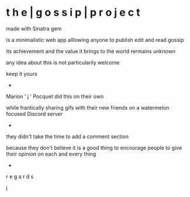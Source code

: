 <h1>t h e | g o s s i p | p r o j e c t</h1>

made with Sinatra gem

is a minimalistic web app alllowing anyone to publish edit and read gossip

its achievement and the value it brings to the world rermains unknown

any idea about this is not particularily welcome

keep it yours

*

Marion ' j ' Pocquet did this on their own

while frantically sharing gifs with their new friends on a watermelon focused Discord server

*

they didn't take the time to add a comment section

because they don't believe it is a good thing to encourage people to give their opinion on each and every thing

*

r e g a r d s

j
